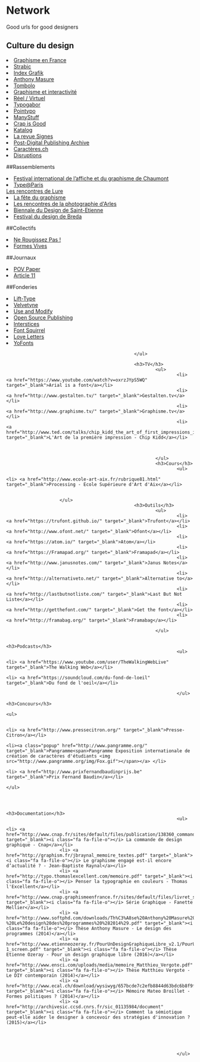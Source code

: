 # Network
Good urls for good designers


## Culture du design

<li><a href="http://www.cnap.graphismeenfrance.fr/" target="_blank">Graphisme en France</a> </li>
<li><a href="http://strabic.fr/" target="_blank">Strabic</a> </li>
<li> <a href="http://indexgrafik.fr/" target="_blank">Index Grafik</a></li>
<li> <a href="http://www.anthonymasure.com/" target="_blank">Anthony Masure</a></li>
<li> <a href="http://www.t-o-m-b-o-l-o.eu/" target="_blank">Tombolo</a></li>
<li> <a href="http://graphism.fr/" target="_blank">Graphisme et interactivité</a></li>
<li> <a href="http://reelvirtuel.univ-paris1.fr/" target="_blank">Réel / Virtuel</a></li>
<li> <a href="http://typogabor.com" target="_blank">Typogabor</a></li>
<li> <a href="http://www.pointypo.com/" target="_blank">Pointypo</a></li>
<li> <a href="http://www.manystuff.org/" target="_blank">ManyStuff</a></li>
<li> <a href="http://crapisgood.com/" target="_blank">Crap is Good</a></li>
<li> <a href="http://k-t-l-g.com" target="_blank">Katalog</a></li>
<li> <a href="http://signes.org" target="_blank">La revue Signes</a></li>
<li> <a href="http://p-dpa.net" target="_blank">Post-Digital Publishing Archive</a></li>
<li> <a href="http://caracteres.ch" target="_blank">Caractères.ch</a></li>
<li> <a href="http://disruptions.fr" target="_blank">Disruptions</a></li>


##Rassemblements

<li> <a href="http://www.cig-chaumont.com/" target="_blank">Festival international de l’affiche et du graphisme de Chaumont</a></li>
<li> <a href="https://www.typeparis.com/" target="_blank">Type@Paris</a></li>
</li><a href="http://delure.org/" target="_blank">Les rencontres de Lure</a></li>
<li> <a href="http://www.fetedugraphisme.org/" target="_blank">La fête du graphisme</a></li>
<li> <a href="http://www.rencontres-arles.com/Home" target="_blank">Les rencontres de la photographie d'Arles</a></li>
<li> <a href="http://www.biennale-design.com/saint-etienne/" target="_blank">Biennale du Design de Saint-Etienne</a></li>
<li> <a href="http://gdfb.nl/en" target="_blank">Festival du design de Breda</a></li>
											
##Collectifs

<li> <a href="http://www.nerougissezpas.fr/" target="_blank">Ne Rougissez Pas !</a></li>
<li> <a href="http://www.formes-vives.org/" target="_blank">Formes Vives</a></li>
													

##Journaux

<li> <a href="http://www.povpaper.com/" target="_blank">POV Paper</a></li>
<li> <a href="http://www.article11.info/" target="_blank">Article 11</a></li>

##Fonderies

<li> <a href="http://www.lift-type.fr/" target="_blank">Lift-Type</a></li>
<li> <a href="http://www.velvetyne.fr/" target="_blank">Velvetyne</a></li>
<li> <a href="http://usemodify.com/" target="_blank">Use and Modify</a></li>
<li> <a href="http://osp.kitchen" target="_blank"> Open Source Publishing </a></li>
<li> <a href="http://typotheque.interstices.io/" target="_blank"> Interstices </a></li>
<li> <a href="http://www.fontsquirrel.com/" target="_blank">Font Squirrel</a></li>
<li> <a href="http://www.love-letters.be/" target="_blank">Love Letters</a></li>
<li> <a href="http://yoworks.com/yofonts/index.html" target="_blank">YoFonts</a></li>



													</ul>

													<h3>TV</h3>
															<ul>
																	<li> <a href="https://www.youtube.com/watch?v=oxrzJYpS5WQ" target="_blank">Arial is a font</a></li>
																	<li> <a href="http://www.gestalten.tv/" target="_blank">Gestalten.tv</a></li>
																	<li> <a href="http://www.graphisme.tv/" target="_blank">Graphisme.tv</a></li>
																	<li> <a href="http://www.ted.com/talks/chip_kidd_the_art_of_first_impressions_in_design_and_life" target="_blank">L'Art de la première impression - Chip Kidd</a></li>



															</ul>
															<h3>Cours</h3>
																	<ul>
																		<li> <a href="http://www.ecole-art-aix.fr/rubrique81.html" target="_blank">Processing - Ecole Supérieure d'Art d'Aix</a></li>


						</ul>
													<h3>Outils</h3>
															<ul>
																	<li> <a href="https://trufont.github.io/" target="_blank">Trufont</a></li>
																	<li> <a href="http://www.ofont.net/" target="_blank">Ofont</a></li>
																	<li> <a href="https://atom.io/" target="_blank">Atom</a></li>
																	<li> <a href="https://Framapad.org/" target="_blank">Framapad</a></li>
																	<li> <a href="http://www.janusnotes.com/" target="_blank">Janus Notes</a></li>
																	<li> <a href="http://alternativeto.net/" target="_blank">Alternative to</a></li>
																	<li> <a href="http://lastbutnotliste.com/" target="_blank">Last But Not Liste</a></li>
																	<li> <a href="http://getthefont.com/" target="_blank">Get the font</a></li>
																	<li> <a href="http://framabag.org/" target="_blank">Framabag</a></li>

															</ul>

															<h3>Podcasts</h3>
																	<ul>
																			<li> <a href="https://www.youtube.com/user/TheWalkingWebLive" target="_blank">The Walking Web</a></li>
																			<li> <a href="https://soundcloud.com/du-fond-de-loeil" target="_blank">Du fond de l'oeil</a></li>

																	</ul>
																	<h3>Concours</h3>
																			<ul>

																					<li> <a href="http://www.pressecitron.org/" target="_blank">Presse-Citron</a></li>
																					<li><a class="popup" href="http://www.pangramme.org/" target="_blank">Pangramme<span>Pangramme Exposition internationale de création de caractères d'étudiants <img src="http://www.pangramme.org/img/Fox.gif"></span></a> </li>
																					<li> <a href="http://www.prixfernandbaudinprijs.be" target="_blank">Prix Fernand Baudin</a></li>
																			</ul>



															<h3>Documentation</h3>
																	<ul>
																			<li> <a href="http://www.cnap.fr/sites/default/files/publication/138360_commandedesigngraphique_web.pdf" target="_blank"><i class="fa fa-file-o"></i> La commande de design graphique - Cnap</a></li>
						<li> <a href="http://graphism.fr/jbraynal_memoire_textes.pdf" target="_blank"><i class="fa fa-file-o"></i> Le graphisme engagé est-il encore d’actualité ? - Jean-Baptiste Raynal</a></li>
						<li> <a href="http://typo.thomaslexcellent.com/memoire.pdf" target="_blank"><i class="fa fa-file-o"></i> Penser la typographie en couleurs - Thomas l'Excellent</a></li>
						<li> <a href="http://www.cnap.graphismeenfrance.fr/sites/default/files/livret_serie_graphique.pdf" target="_blank"><i class="fa fa-file-o"></i> Série Graphique - Fanette Mellier</a></li>
						<li> <a href="http://www.softphd.com/downloads/Th%C3%A8se%20Anthony%20Masure%20-%20Le%20design%20des%20programmes%20%282014%29.pdf" target="_blank"><i class="fa fa-file-o"></i> Thèse Anthony Masure - Le design des programmes (2014)</a></li>
						<li> <a href="http://www.etienneozeray.fr/PourUnDesignGraphiqueLibre_v2.1/PourUnDesignGraphiqueLibre_v2-1_screen.pdf" target="_blank"><i class="fa fa-file-o"></i> Thèse Etienne Ozeray - Pour un design graphique libre (2016)</a></li>
						<li> <a href="http://www.ensci.com/uploads/media/memoire_Matthieu_Vergote.pdf" target="_blank"><i class="fa fa-file-o"></i> Thèse Matthieu Vergote - Le DIY contemporain (2014)</a></li>
						<li> <a href="http://www.ecal.ch/download/wysiwyg/657bcde7c2efb8844d63bdc6b8f9f04b.pdf/ECAL_MateoBroillet.pdf" target="_blank"><i class="fa fa-file-o"></i> Mémoire Mateo Broillet - Formes politiques ? (2014)</a></li>
						<li> <a href="http://archivesic.ccsd.cnrs.fr/sic_01135984/document" target="_blank"><i class="fa fa-file-o"></i> Comment la sémiotique peut-elle aider le designer à concevoir des stratégies d'innovation ? (2015)</a></li>





																	</ul>
